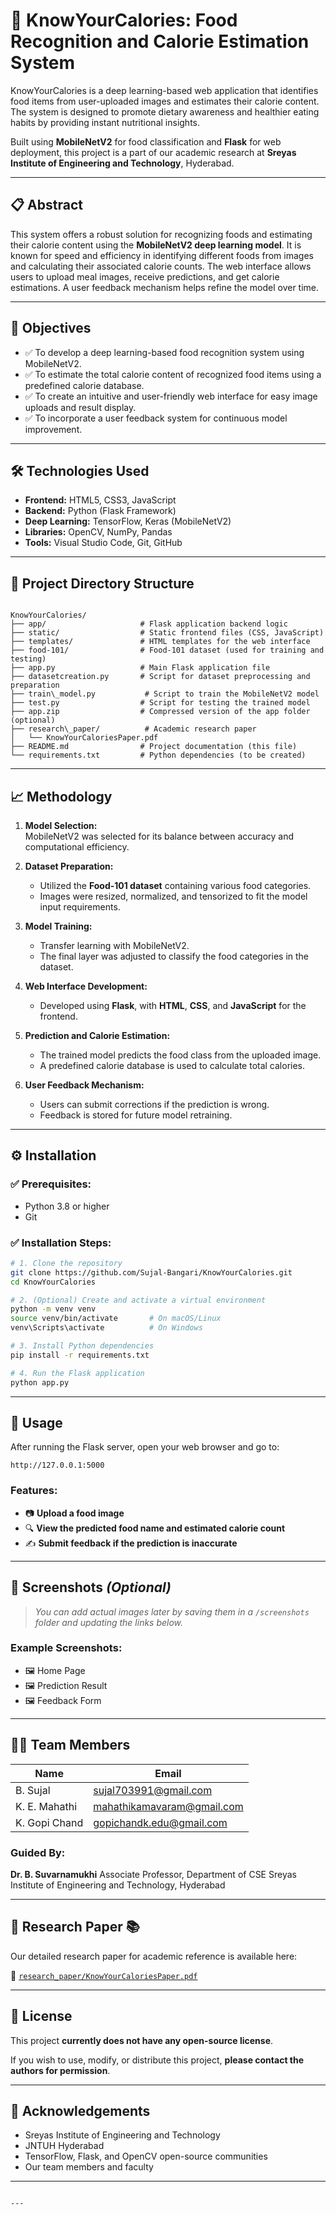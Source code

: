 # 🍱 KnowYourCalories: Food Recognition and Calorie Estimation System

KnowYourCalories is a deep learning-based web application that identifies food items from user-uploaded images and estimates their calorie content. The system is designed to promote dietary awareness and healthier eating habits by providing instant nutritional insights.

Built using **MobileNetV2** for food classification and **Flask** for web deployment, this project is a part of our academic research at **Sreyas Institute of Engineering and Technology**, Hyderabad.

---

## 📋 Abstract

This system offers a robust solution for recognizing foods and estimating their calorie content using the **MobileNetV2 deep learning model**. It is known for speed and efficiency in identifying different foods from images and calculating their associated calorie counts. The web interface allows users to upload meal images, receive predictions, and get calorie estimations. A user feedback mechanism helps refine the model over time.

---

## 🎯 Objectives

- ✅ To develop a deep learning-based food recognition system using MobileNetV2.
- ✅ To estimate the total calorie content of recognized food items using a predefined calorie database.
- ✅ To create an intuitive and user-friendly web interface for easy image uploads and result display.
- ✅ To incorporate a user feedback system for continuous model improvement.

---

## 🛠️ Technologies Used

- **Frontend:** HTML5, CSS3, JavaScript
- **Backend:** Python (Flask Framework)
- **Deep Learning:** TensorFlow, Keras (MobileNetV2)
- **Libraries:** OpenCV, NumPy, Pandas
- **Tools:** Visual Studio Code, Git, GitHub

---

## 📂 Project Directory Structure

```

KnowYourCalories/
├── app/                     # Flask application backend logic
├── static/                  # Static frontend files (CSS, JavaScript)
├── templates/               # HTML templates for the web interface
├── food-101/                # Food-101 dataset (used for training and testing)
├── app.py                   # Main Flask application file
├── datasetcreation.py       # Script for dataset preprocessing and preparation
├── train\_model.py           # Script to train the MobileNetV2 model
├── test.py                  # Script for testing the trained model
├── app.zip                  # Compressed version of the app folder (optional)
├── research\_paper/          # Academic research paper
│   └── KnowYourCaloriesPaper.pdf
├── README.md                # Project documentation (this file)
└── requirements.txt         # Python dependencies (to be created)

````

---

## 📈 Methodology

1. **Model Selection:**  
   MobileNetV2 was selected for its balance between accuracy and computational efficiency.

2. **Dataset Preparation:**  
   - Utilized the **Food-101 dataset** containing various food categories.  
   - Images were resized, normalized, and tensorized to fit the model input requirements.

3. **Model Training:**  
   - Transfer learning with MobileNetV2.
   - The final layer was adjusted to classify the food categories in the dataset.

4. **Web Interface Development:**  
   - Developed using **Flask**, with **HTML**, **CSS**, and **JavaScript** for the frontend.

5. **Prediction and Calorie Estimation:**  
   - The trained model predicts the food class from the uploaded image.
   - A predefined calorie database is used to calculate total calories.

6. **User Feedback Mechanism:**  
   - Users can submit corrections if the prediction is wrong.
   - Feedback is stored for future model retraining.

---

## ⚙️ Installation

### ✅ Prerequisites:

- Python 3.8 or higher
- Git

### ✅ Installation Steps:

```bash
# 1. Clone the repository
git clone https://github.com/Sujal-Bangari/KnowYourCalories.git
cd KnowYourCalories

# 2. (Optional) Create and activate a virtual environment
python -m venv venv
source venv/bin/activate       # On macOS/Linux
venv\Scripts\activate          # On Windows

# 3. Install Python dependencies
pip install -r requirements.txt

# 4. Run the Flask application
python app.py
````

---

## 🚀 Usage

After running the Flask server, open your web browser and go to:

```
http://127.0.0.1:5000
```

### Features:

* 📷 **Upload a food image**
* 🔍 **View the predicted food name and estimated calorie count**
* ✍️ **Submit feedback if the prediction is inaccurate**

---

## 📸 Screenshots *(Optional)*

> *You can add actual images later by saving them in a `/screenshots` folder and updating the links below.*

### Example Screenshots:

* 🖼️ Home Page
* 🖼️ Prediction Result
* 🖼️ Feedback Form

---

## 👨‍💻 Team Members

| Name          | Email                                                           |
| ------------- | --------------------------------------------------------------- |
| B. Sujal      | [sujal703991@gmail.com](mailto:sujal703991@gmail.com)           |
| K. E. Mahathi | [mahathikamavaram@gmail.com](mailto:mahathikamavaram@gmail.com) |
| K. Gopi Chand | [gopichandk.edu@gmail.com](mailto:gopichandk.edu@gmail.com)     |

### Guided By:

**Dr. B. Suvarnamukhi**
Associate Professor, Department of CSE
Sreyas Institute of Engineering and Technology, Hyderabad

---

## 📄 Research Paper 📚

Our detailed research paper for academic reference is available here:

📄 [`research_paper/KnowYourCaloriesPaper.pdf`](research_paper/KnowYourCaloriesPaper.pdf)

---

## 📜 License

This project **currently does not have any open-source license**.

If you wish to use, modify, or distribute this project, **please contact the authors for permission**.

---

## 🙌 Acknowledgements

* Sreyas Institute of Engineering and Technology
* JNTUH Hyderabad
* TensorFlow, Flask, and OpenCV open-source communities
* Our team members and faculty

---

```

---



